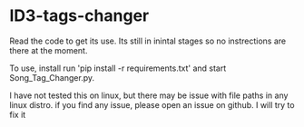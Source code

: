 # ID3-tags-changer

Read the code to get its use. Its still in inintal stages so no instrections are there at the moment.

To use, install run 'pip install -r requirements.txt' and start Song_Tag_Changer.py.

I have not tested this on linux, but there may be issue with file paths in any linux distro. if you find any issue, please open an issue on github. I will try to fix it 
